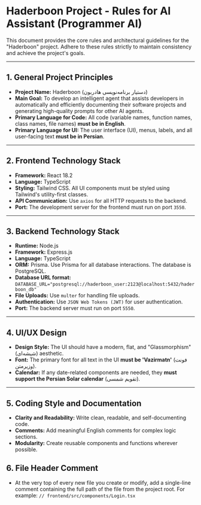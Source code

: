 # Haderboon Project - Rules for AI Assistant (Programmer AI)

This document provides the core rules and architectural guidelines for the "Haderboon" project. Adhere to these rules strictly to maintain consistency and achieve the project's goals.

---

## 1. General Project Principles
- **Project Name:** Haderboon (دستیار برنامه‌نویسی هادربون)
- **Main Goal:** To develop an intelligent agent that assists developers in automatically and efficiently documenting their software projects and generating high-quality prompts for other AI agents.
- **Primary Language for Code:** All code (variable names, function names, class names, file names) **must be in English**.
- **Primary Language for UI:** The user interface (UI), menus, labels, and all user-facing text **must be in Persian**.

---

## 2. Frontend Technology Stack
- **Framework:** React 18.2
- **Language:** TypeScript
- **Styling:** Tailwind CSS. All UI components must be styled using Tailwind's utility-first classes.
- **API Communication:** Use `axios` for all HTTP requests to the backend.
- **Port:** The development server for the frontend must run on port `3550`.

---

## 3. Backend Technology Stack
- **Runtime:** Node.js
- **Framework:** Express.js
- **Language:** TypeScript
- **ORM:** Prisma. Use Prisma for all database interactions. The database is PostgreSQL.
- **Database URL format:** `DATABASE_URL="postgresql://haderboon_user:2123@localhost:5432/haderboon_db"`
- **File Uploads:** Use `multer` for handling file uploads.
- **Authentication:** Use `JSON Web Tokens (JWT)` for user authentication.
- **Port:** The backend server must run on port `5550`.

---

## 4. UI/UX Design
- **Design Style:** The UI should have a modern, flat, and "Glassmorphism" (شیشه‌ای) aesthetic.
- **Font:** The primary font for all text in the UI **must be 'Vazirmatn'** (فونت وزیرمتن).
- **Calendar:** If any date-related components are needed, they **must support the Persian Solar calendar** (تقویم شمسی).

---

## 5. Coding Style and Documentation
- **Clarity and Readability:** Write clean, readable, and self-documenting code.
- **Comments:** Add meaningful English comments for complex logic sections.
- **Modularity:** Create reusable components and functions wherever possible.
  
## 6. File Header Comment
- At the very top of every new file you create or modify, add a single-line comment containing the full path of the file from the project root. For example: `// frontend/src/components/Login.tsx`